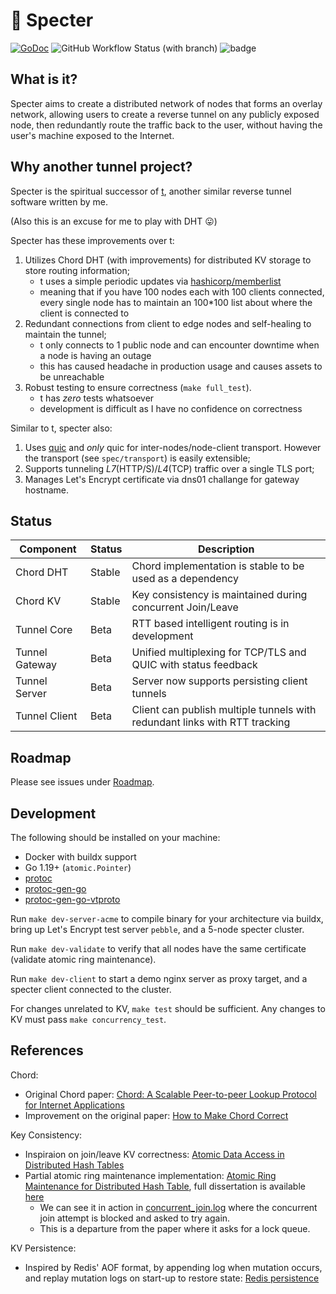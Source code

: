 # 👻 Specter

[![GoDoc](https://godoc.org/github.com/urfave/cli?status.svg)](https://pkg.go.dev/kon.nect.sh/specter)
![GitHub Workflow Status (with branch)](https://img.shields.io/github/actions/workflow/status/zllovesuki/specter/pipeline.yaml?branch=main)
![badge](https://img.shields.io/endpoint?url=https://gist.githubusercontent.com/zllovesuki/49efb3a7978bf0df7d91bfad39da7092/raw/specter.json?style=flat)

## What is it?

Specter aims to create a distributed network of nodes that forms an overlay network, allowing users to create a reverse tunnel on any publicly exposed node, then redundantly route the traffic back to the user, without having the user's machine exposed to the Internet.

## Why another tunnel project?

Specter is the spiritual successor of [t](https://github.com/zllovesuki/t/), another similar reverse tunnel software written by me.

(Also this is an excuse for me to play with DHT 😛)

Specter has these improvements over t:

1. Utilizes Chord DHT (with improvements) for distributed KV storage to store routing information;
   - t uses a simple periodic updates via [hashicorp/memberlist](https://github.com/hashicorp/memberlist)
   - meaning that if you have 100 nodes each with 100 clients connected, every single node has to maintain an 100\*100 list about where the client is connected to
2. Redundant connections from client to edge nodes and self-healing to maintain the tunnel;
   - t only connects to 1 public node and can encounter downtime when a node is having an outage
   - this has caused headache in production usage and causes assets to be unreachable
3. Robust testing to ensure correctness (`make full_test`).
   - t has _zero_ tests whatsoever
   - development is difficult as I have no confidence on correctness

Similar to t, specter also:

1. Uses [quic](https://github.com/lucas-clemente/quic-go) and _only_ quic for inter-nodes/node-client transport. However the transport (see `spec/transport`) is easily extensible;
2. Supports tunneling _L7_(HTTP/S)/_L4_(TCP) traffic over a single TLS port;
3. Manages Let's Encrypt certificate via dns01 challange for gateway hostname.

## Status

| **Component**  | Status | Description                                                                |
| -------------- | ------ | -------------------------------------------------------------------------- |
| Chord DHT      | Stable | Chord implementation is stable to be used as a dependency                  |
| Chord KV       | Stable | Key consistency is maintained during concurrent Join/Leave                 |
| Tunnel Core    | Beta   | RTT based intelligent routing is in development                            |
| Tunnel Gateway | Beta   | Unified multiplexing for TCP/TLS and QUIC with status feedback             |
| Tunnel Server  | Beta   | Server now supports persisting client tunnels                              |
| Tunnel Client  | Beta   | Client can publish multiple tunnels with redundant links with RTT tracking |

## Roadmap

Please see issues under [Roadmap](https://github.com/zllovesuki/specter/issues?q=is%3Aissue+is%3Aopen+sort%3Aupdated-desc+label%3ARoadmap).

## Development

The following should be installed on your machine:

- Docker with buildx support
- Go 1.19+ (`atomic.Pointer`)
- [protoc](https://grpc.io/docs/protoc-installation)
- [protoc-gen-go](https://developers.google.com/protocol-buffers/docs/reference/go-generated)
- [protoc-gen-go-vtproto](https://github.com/planetscale/vtprotobuf#Usage)

Run `make dev-server-acme` to compile binary for your architecture via buildx, bring up Let's Encrypt test server `pebble`, and a 5-node specter cluster.

Run `make dev-validate` to verify that all nodes have the same certificate (validate atomic ring maintenance).

Run `make dev-client` to start a demo nginx server as proxy target, and a specter client connected to the cluster.

For changes unrelated to KV, `make test` should be sufficient. Any changes to KV must pass `make concurrency_test`.

## References

Chord:

- Original Chord paper: [Chord: A Scalable Peer-to-peer Lookup Protocol for Internet Applications](https://pdos.csail.mit.edu/papers/ton:chord/paper-ton.pdf)
- Improvement on the original paper: [How to Make Chord Correct](https://arxiv.org/pdf/1502.06461.pdf)

Key Consistency:

- Inspiraion on join/leave KV correctness: [Atomic Data Access in Distributed Hash Tables](https://citeseerx.ist.psu.edu/viewdoc/download?doi=10.1.1.71.6111&rep=rep1&type=pdf)
- Partial atomic ring maintenance implementation: [Atomic Ring Maintenance for Distributed Hash Table](https://www.diva-portal.org/smash/get/diva2:1041775/FULLTEXT01.pdf), full dissertation is available [here](https://www.diva-portal.org/smash/get/diva2:1041220/FULLTEXT01.pdf)
  - We can see it in action in [concurrent_join.log](dev/concurrent_join.log) where the concurrent join attempt is blocked and asked to try again.
  - This is a departure from the paper where it asks for a lock queue.

KV Persistence:

- Inspired by Redis' AOF format, by appending log when mutation occurs, and replay mutation logs on start-up to restore state: [Redis persistence](https://redis.io/docs/manual/persistence/)
